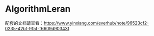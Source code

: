 # AlgorithmLeran

配套的文档请查看：https://www.yinxiang.com/everhub/note/96523cf2-0235-42bf-9f5f-f6609d90343f
